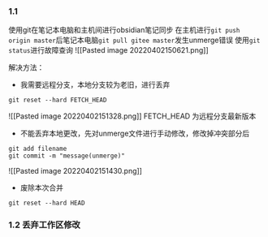 ###  1.1
使用git在笔记本电脑和主机间进行obsidian笔记同步
在主机进行`git push origin master`后笔记本电脑`git pull gitee master`发生unmerge错误
使用`git status`进行故障查询
![[Pasted image 20220402150621.png]]

解决方法：
* 我需要远程分支，本地分支较为老旧，进行丢弃
```shell
git reset --hard FETCH_HEAD
```

![[Pasted image 20220402151328.png]]
FETCH_HEAD 为远程分支最新版本

* 不能丢弃本地更改，先对unmerge文件进行手动修改，修改掉冲突部分后
```shell
git add filename
git commit -m "message(unmerge)"
```

![[Pasted image 20220402151430.png]]
* 废除本次合并
```shell
git reset --hard HEAD
```

### 1.2 丢弃工作区修改
